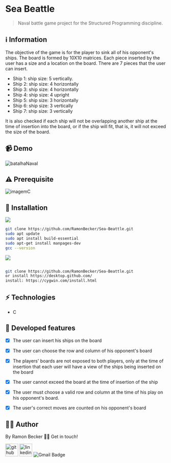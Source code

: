 # Sea Beattle

> Naval battle game project for the Structured Programming discipline.
 
## :information_source: Information 

The objective of the game is for the player to sink all of his opponent's ships. The board is formed by 10X10 matrices. Each piece inserted by the user has a size and a location on the board. There are 7 pieces that the user can insert.

- Ship 1: ship size: 5 vertically.
- Ship 2: ship size: 4 horizontally
- Ship 3: ship size: 4 horizontally
- Ship 4: ship size: 4 upright
- Ship 5: ship size: 3 horizontally
- Ship 6: ship size: 3 vertically
- Ship 7: ship size: 3 vertically

It is also checked if each ship will not be overlapping another ship at the time of insertion into the board, or if the ship will fit, that is, it will not exceed the size of the board.

## 📹 Demo

![batalhaNaval](https://user-images.githubusercontent.com/44611131/114224285-4425fc80-9947-11eb-8adf-1615ca7b8e37.gif)

## ⚠️ Prerequisite

![imagemC](https://user-images.githubusercontent.com/44611131/114224271-41c3a280-9947-11eb-8df7-6c0eeaf7f5aa.png)


## :rocket: Installation

![](https://img.shields.io/badge/Linux-FCC624?style=for-the-badge&logo=linux&logoColor=black)

```sh
git clone https://github.com/RamonBecker/Sea-Beattle.git
sudo apt update
sudo apt install build-essential
sudo apt-get install manpages-dev
gcc --version
```

![](https://img.shields.io/badge/Windows-0078D6?style=for-the-badge&logo=windows&logoColor=white)


```sh

git clone https://github.com/RamonBecker/Sea-Beattle.git
or install https://desktop.github.com/ 
install: https://cygwin.com/install.html

```

## :zap: Technologies	

- C

## :memo: Developed features

- [x] The user can insert his ships on the board
- [x] The user can choose the row and column of his opponent's board
- [x] The players' boards are not exposed to both players, only at the time of insertion that each user will have a view of the ships being inserted on the board
- [x] The user cannot exceed the board at the time of insertion of the ship
- [x] The user must choose a valid row and column at the time of his play on his opponent's board.
- [x] The user's correct moves are counted on his opponent's board


## :technologist:	 Author

By Ramon Becker 👋🏽 Get in touch!



[<img src='https://cdn.jsdelivr.net/npm/simple-icons@3.0.1/icons/github.svg' alt='github' height='40'>](https://github.com/RamonBecker)  [<img src='https://cdn.jsdelivr.net/npm/simple-icons@3.0.1/icons/linkedin.svg' alt='linkedin' height='40'>](https://www.linkedin.com/in/https://www.linkedin.com/in/ramon-becker-da-silva-96b81b141//)
![Gmail Badge](https://img.shields.io/badge/-ramonbecker68@gmail.com-c14438?style=flat-square&logo=Gmail&logoColor=white&link=mailto:ramonbecker68@gmail.com)


